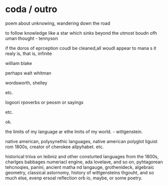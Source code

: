 # coda / outro

poem about unknowing, wandering down the road

to follow knowledge like a star which sinks beyond the utmost boudn ofh uman thought - tennyson

if the doros of eprception coudl be cleaned,all woudl appear to mana s it realy is, that is, infinite

william blake

perhaps walt whitman

wordsworth, shelley

etc.

logoori rpoverbs or peosm or sayings

etc.

ok.

the limits of my language ar ethe lmits of my world. - wittgenstein.

native american, polysynethic languages, native american polyglot liguist rom 1800s, creator of cherokee allpyhabet. etc.

historical triiva on leibniz and other consturted languages from the 1800s, charlges babbages numeriacl engine, ada lovelave, and so on, pyhtagorean tehcnoqies, panini, ancient matha nd langauge, grothenideck, algebraic geometry, classical astornomy, history of wittgensteins thgouht, and so much else, evenp ersoal reflection orb io, maybe, or some poetry.
